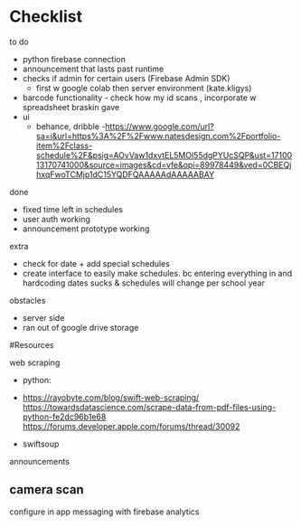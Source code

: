 #  Checklist


to do
- python firebase connection
- announcement that lasts past runtime
- checks if admin for certain users (Firebase Admin SDK)
    - first w google colab then server environment (kate.kligys)
- barcode functionality - check how my id scans , incorporate w spreadsheet braskin gave
- ui
    - behance, dribble
    -https://www.google.com/url?sa=i&url=https%3A%2F%2Fwww.natesdesign.com%2Fportfolio-item%2Fclass-schedule%2F&psig=AOvVaw1dxvtEL5MOl55dgPYUcSQP&ust=1710013170741000&source=images&cd=vfe&opi=89978449&ved=0CBEQjhxqFwoTCMjp1dC15YQDFQAAAAAdAAAAABAY

done
- fixed time left in schedules
- user auth working
- announcement prototype working

extra
- check for date + add special schedules
- create interface to easily make schedules. bc entering everything in and hardcoding dates sucks & schedules will change per school year


obstacles
- server side
- ran out of google drive storage

#Resources

web scraping
- python:
-   https://rayobyte.com/blog/swift-web-scraping/
https://towardsdatascience.com/scrape-data-from-pdf-files-using-python-fe2dc96b1e68
https://forums.developer.apple.com/forums/thread/30092

- swiftsoup

announcements

camera scan
- 
configure in app messaging with firebase analytics
